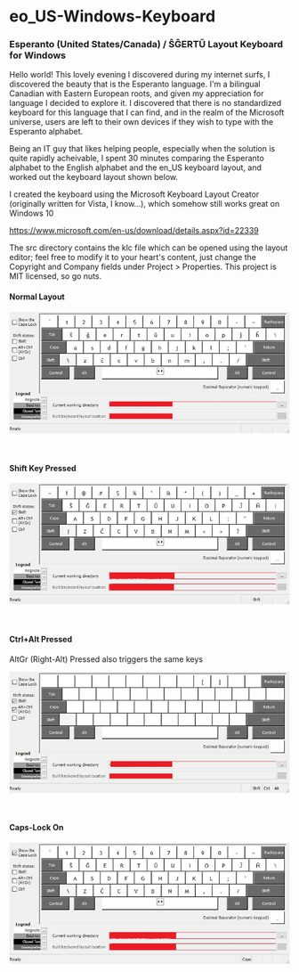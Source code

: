 # eo_US-Windows-Keyboard
<h3>Esperanto (United States/Canada) / ŜĜERTŬ Layout Keyboard for Windows</h3>

<p>
Hello world!
This lovely evening I discovered during my internet surfs, I discovered the beauty that is the Esperanto language. I'm a bilingual Canadian with Eastern European roots, and given my appreciation for language I decided to explore it. I discovered that there is no standardized keyboard for this language that I can find, and in the realm of the Microsoft universe, users are left to their own devices if they wish to type with the Esperanto alphabet.

Being an IT guy that likes helping people, especially when the solution is quite rapidly acheivable, I spent 30 minutes comparing the Esperanto alphabet to the English alphabet and the en_US keyboard layout, and worked out the keyboard layout shown below.

I created the keyboard using the Microsoft Keyboard Layout Creator (originally written for Vista, I know...), which somehow still works great on Windows 10 

https://www.microsoft.com/en-us/download/details.aspx?id=22339

The src directory contains the klc file which can be opened using the layout editor; feel free to modify it to your heart's content, just change the Copyright and Company fields under Project > Properties. This project is MIT licensed, so go nuts.
</p>

<p align="center">
  <h4>Normal Layout</h4>
  <img src="https://raw.githubusercontent.com/gellertb97/eo_US-Windows-Keyboard/master/res/eo_US.jpg">
</p>
<br>
<p align="center">
  <h4>Shift Key Pressed</h4>
  <img src="https://raw.githubusercontent.com/gellertb97/eo_US-Windows-Keyboard/master/res/eo_USShft.jpg">
</p>
<br>
<p align="center">
  <h4>Ctrl+Alt Pressed</h4>
  <p>AltGr (Right-Alt) Pressed also triggers the same keys</p>
  <img src="https://raw.githubusercontent.com/gellertb97/eo_US-Windows-Keyboard/master/res/eo_USShftAltGr.jpg">
</p>
<br>
<p align="center">
  <h4>Caps-Lock On</h4>
  <img src="https://raw.githubusercontent.com/gellertb97/eo_US-Windows-Keyboard/master/res/eo_USCaps.jpg">
</p>
